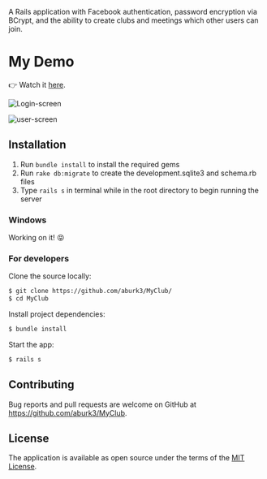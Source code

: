 A Rails application with Facebook authentication, password encryption via BCrypt, and the ability to create clubs and meetings which other users can join.

# My Demo
👉 Watch it <a href="#">here</a>.
<br>

![Login-screen](.png)

![user-screen](.png)

## Installation
1. Run `bundle install` to install the required gems
2. Run `rake db:migrate` to create the development.sqlite3 and schema.rb files
3. Type `rails s` in terminal while in the root directory to begin running the server

### Windows
Working on it! :stuck_out_tongue_closed_eyes:

### For developers
Clone the source locally:

```sh
$ git clone https://github.com/aburk3/MyClub/
$ cd MyClub
```

Install project dependencies:

```sh
$ bundle install
```
Start the app:

```sh
$ rails s
```

## Contributing

Bug reports and pull requests are welcome on GitHub at https://github.com/aburk3/MyClub.

## License

The application is available as open source under the terms of the [MIT License](https://opensource.org/licenses/MIT).

